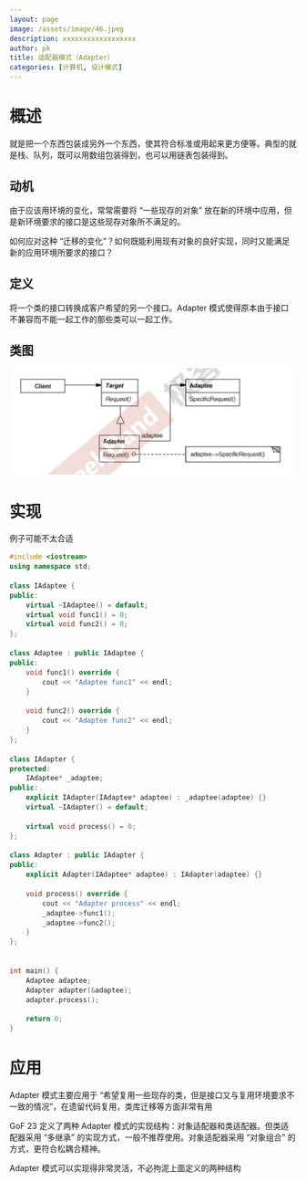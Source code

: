 ```yaml
---
layout: page
image: /assets/image/46.jpeg
description: xxxxxxxxxxxxxxxxxx
author: pk
title: 适配器模式（Adapter）
categories: [计算机, 设计模式]
---
```


# 概述

就是把一个东西包装成另外一个东西，使其符合标准或用起来更方便等。典型的就是栈、队列，既可以用数组包装得到，也可以用链表包装得到。



## 动机

由于应该用环境的变化，常常需要将 “一些现存的对象” 放在新的环境中应用，但是新环境要求的接口是这些现存对象所不满足的。



如何应对这种 “迁移的变化”？如何既能利用现有对象的良好实现，同时又能满足新的应用环境所要求的接口？



## 定义

将一个类的接口转换成客户希望的另一个接口。Adapter 模式使得原本由于接口不兼容而不能一起工作的那些类可以一起工作。





## 类图

![/assets/content/16.png](/assets/content/16.png)



# 实现

例子可能不太合适

```cpp
#include <iostream>
using namespace std;

class IAdaptee {
public:
    virtual ~IAdaptee() = default;
    virtual void func1() = 0;
    virtual void func2() = 0;
};

class Adaptee : public IAdaptee {
public:
    void func1() override {
        cout << "Adaptee func1" << endl;
    }

    void func2() override {
        cout << "Adaptee func2" << endl;
    }
};

class IAdapter {
protected:
    IAdaptee* _adaptee;
public:
    explicit IAdapter(IAdaptee* adaptee) : _adaptee(adaptee) {}
    virtual ~IAdapter() = default;

    virtual void process() = 0;
};

class Adapter : public IAdapter {
public:
    explicit Adapter(IAdaptee* adaptee) : IAdapter(adaptee) {}

    void process() override {
        cout << "Adapter process" << endl;
        _adaptee->func1();
        _adaptee->func2();
    }
};


int main() {
    Adaptee adaptee;
    Adapter adapter(&adaptee);
    adapter.process();

    return 0;
}
```





# 应用

Adapter 模式主要应用于 “希望复用一些现存的类，但是接口又与复用环境要求不一致的情况”，在遗留代码复用，类库迁移等方面非常有用



GoF 23 定义了两种 Adapter 模式的实现结构：对象适配器和类适配器。但类适配器采用 “多继承” 的实现方式，一般不推荐使用。对象适配器采用 “对象组合” 的方式，更符合松耦合精神。



Adapter 模式可以实现得非常灵活，不必拘泥上面定义的两种结构